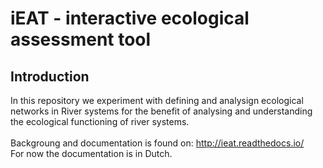 # iEAT - interactive ecological assessment tool
## Introduction

In this repository we experiment with defining and analysign ecological networks in River systems for the benefit of analysing and understanding the ecological functioning of river systems.\
\
Backgroung and documentation is found on: http://ieat.readthedocs.io/ \
For now the documentation is in Dutch.

